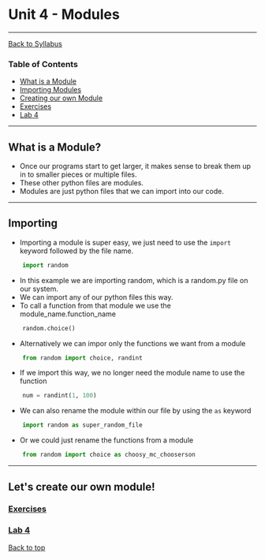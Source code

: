 # <a id="top"></a>Unit 4 - Modules

---

[Back to Syllabus](https://github.com/PdxCodeGuild/Programming102#top)

### Table of Contents

- [What is a Module](#whatis)
- [Importing Modules](#import)
- [Creating our own Module](#create)
- [Exercises](https://github.com/PdxCodeGuild/Programming102/blob/master/practice/unit_4/)
- [Lab 4](https://github.com/PdxCodeGuild/Programming102/blob/master/labs/lab4.md)

---

## <a id="whatis"></a>What is a Module?

- Once our programs start to get larger, it makes sense to break them up in to smaller pieces or multiple files.
- These other python files are modules.
- Modules are just python files that we can import into our code.

---

## <a id="whatis"></a>Importing

- Importing a module is super easy, we just need to use the `import` keyword followed by the file name.

```python
    import random
```

- In this example we are importing random, which is a random.py file on our system.
- We can import any of our python files this way.
- To call a function from that module we use the module_name.function_name

```python
    random.choice()
```

- Alternatively we can impor only the functions we want from a module

```python
    from random import choice, randint
```

- If we import this way, we no longer need the module name to use the function

```python
    num = randint(1, 100)
```

- We can also rename the module within our file by using the `as` keyword

```python
    import random as super_random_file
```

- Or we could just rename the functions from a module

```python
    from random import choice as choosy_mc_chooserson
```

---

## <a id="whatis"></a>Let's create our own module!

### [Exercises](https://github.com/PdxCodeGuild/Programming102/blob/master/practice/unit_4/)

### [Lab 4](https://github.com/PdxCodeGuild/Programming102/blob/master/labs/lab4.md)

[Back to top](#top)
